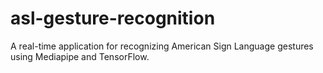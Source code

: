 # asl-gesture-recognition
A real-time application for recognizing American Sign Language gestures using Mediapipe and TensorFlow.
